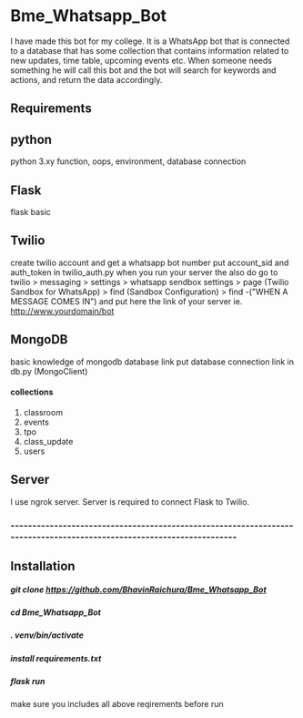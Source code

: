 # Bme_Whatsapp_Bot
I have made this bot for my college. It is a WhatsApp bot that is connected to a database that has some collection that contains information related to new updates, time table, upcoming events etc. When someone needs something he will call this bot and the bot will search for keywords and actions, and return the data accordingly.

## Requirements

## python
 python 3.xy
 function,
 oops,
 environment,
 database connection

## Flask 
flask basic


## Twilio
create twilio account and get a whatsapp bot number
put account_sid and auth_token in twilio_auth.py
when you run your server the also do
    go to twilio > messaging > settings > whatsapp sendbox settings > page (Twilio Sandbox for WhatsApp)  > find (Sandbox Configuration) > find -("WHEN A MESSAGE COMES IN") and put here the link of your server ie. http://www.yourdomain/bot


## MongoDB
basic knowledge of mongodb
database link
put database connection link in db.py (MongoClient)
#### collections 
 1) classroom
 2) events
 3) tpo
 4) class_update
 5) users


## Server
I use ngrok server. Server is required to connect Flask to Twilio.

### ---------------------------------------------------------------------------------------------------------------------
## Installation
##### git clone https://github.com/BhavinRaichura/Bme_Whatsapp_Bot
##### cd Bme_Whatsapp_Bot
##### . venv/bin/activate
##### install requirements.txt
##### flask run

make sure you includes all above reqirements before run


